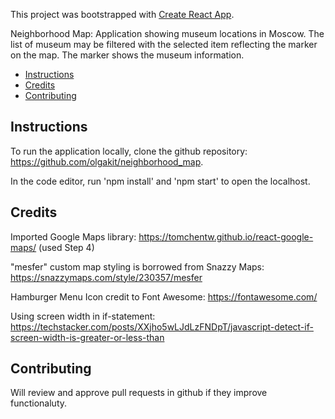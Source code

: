 This project was bootstrapped with [Create React App](https://github.com/facebook/create-react-app).

Neighborhood Map: Application showing museum locations in Moscow. The list of museum may be filtered with the selected item reflecting the marker on the map. The marker shows the museum information. 


* [Instructions](#instructions)
* [Credits](#credits)
* [Contributing](#contributing)

## Instructions ##

To run the application locally, clone the github repository: https://github.com/olgakit/neighborhood_map.

In the code editor, run 'npm install' and 'npm start' to open the localhost.

## Credits ##

Imported Google Maps library: https://tomchentw.github.io/react-google-maps/ (used Step 4)

"mesfer" custom map styling is borrowed from Snazzy Maps: https://snazzymaps.com/style/230357/mesfer

Hamburger Menu Icon credit to Font Awesome: https://fontawesome.com/

Using screen width in if-statement: 
https://techstacker.com/posts/XXjho5wLJdLzFNDpT/javascript-detect-if-screen-width-is-greater-or-less-than

## Contributing ##

Will review and approve pull requests in github if they improve functionaluty. 

